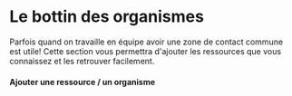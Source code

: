 # Le bottin des organismes

Parfois quand on travaille en équipe avoir une zone de contact commune est utile! Cette section vous permettra d'ajouter les ressources que vous connaissez et les retrouver facilement. 

#### Ajouter une ressource / un organisme